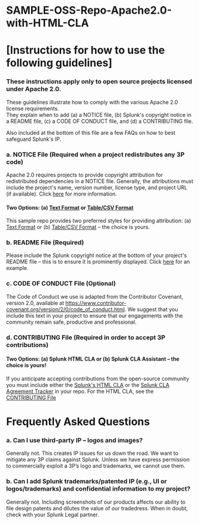 # SAMPLE-OSS-Repo-Apache2.0-with-HTML-CLA

# [Instructions for how to use the following guidelines]

### These instructions apply only to open source projects licensed under Apache 2.0.

These guidelines illustrate how to comply with the various Apache 2.0 license requirements.  
They explain when to add (a) a NOTICE file, 
(b) Splunk's copyright notice in a README file, (c) a CODE OF CONDUCT file, and (d) a CONTRIBUTING file.

Also included at the bottom of this file are a few FAQs on how to best safeguard Splunk's IP.

### a. NOTICE File (Required when a project redistributes any 3P code)

Apache 2.0 requires projects to provide copyright attribution for redistributed dependencies in a NOTICE file.  Generally, the attributions must include the project's name, version number, license type, and project URL (if available). Click [here](https://infra.apache.org/licensing-howto.html)
for more information.

#### Two Options:  (a) [Text Format](https://github.com/mbunda-splunk/SAMPLE-OSS-Repo-Apache2.0-with-HTML-CLA/blob/main/NOTICE_Option1) or [Table/CSV Format](https://github.com/mbunda-splunk/SAMPLE-OSS-Repo-Apache2.0-with-HTML-CLA/blob/main/NOTICE_Option2.csv)

This sample repo provides two preferred styles for providing attribution:  (a) [Text Format](https://github.com/mbunda-splunk/SAMPLE-OSS-Repo-Apache2.0-with-HTML-CLA/blob/main/NOTICE_Option1) or (b) [Table/CSV Format](https://github.com/mbunda-splunk/SAMPLE-OSS-Repo-Apache2.0-with-HTML-CLA/blob/main/NOTICE_Option2.csv) – the choice is yours.

### b. README File (Required)

Please include the Splunk copyright notice at the bottom of your project's README file – this is to ensure it is prominently displayed.  Click [here](https://github.com/mbunda-splunk/SAMPLE-OSS-Repo-Apache2.0-with-HTML-CLA/blob/main/Sample_README.md) for an example. 

### c. CODE OF CONDUCT File (Optional)

The Code of Conduct we use is adapted from the Contributor Covenant, version 2.0, available at https://www.contributor-covenant.org/version/2/0/code_of_conduct.html.  We suggest that you include this text in your project to ensure that our engagements with the community remain safe, productive and professional.

### d. CONTRIBUTING File (Required in order to accept 3P contributions)

#### Two Options: (a) Splunk HTML CLA or (b) Splunk CLA Assistant – the choice is yours!

If you anticipate accepting contributions from the open-source community you must include either the [Splunk's HTML CLA](https://www.splunk.com/en_us/form/contributions.html) or the [Splunk CLA Agreement Tracker](https://github.com/splunk/cla-agreement) in your repo.  For the HTML CLA, see the [CONTRIBUTING File](https://github.com/mbunda-splunk/SAMPLE-OSS-Repo-Apache2.0-with-HTML-CLA/blob/main/CONTRIBUTING_Sample1.md) 

# Frequently Asked Questions

###  a.  Can I use third-party IP – logos and images?
Generally not. This creates IP issues for us down the road. We want to mitigate any 3P claims against Splunk. Unless we have express permission to commercially exploit a 3P’s logo and trademarks, we cannot use them.    

### b.  Can I add Splunk trademarks/patented IP (e.g., UI or logos/trademarks) and confidential information to my project?
Generally not.  Including screenshots of our products affects our ability to file design patents and dilutes the value of our tradedress.  When in doubt, check with your Splunk Legal partner. 
